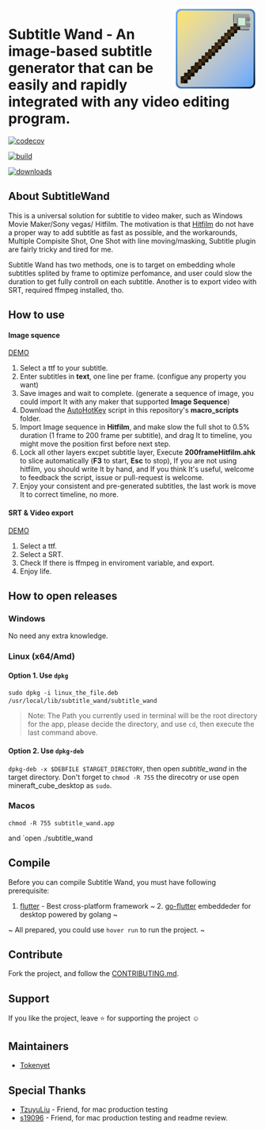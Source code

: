 <img src="./resources/icon.png" width="170" align="right">

# Subtitle Wand - An image-based subtitle generator that can be easily and rapidly integrated with any video editing program.

[![codecov](https://codecov.io/gh/SubtitleWand/SubtitleWand/branch/master/graph/badge.svg?token=DUE41G13YN)](https://codecov.io/gh/SubtitleWand/SubtitleWand)

[![build](https://img.shields.io/github/workflow/status/SubtitleWand/SubtitleWand/Main/master)](https://github.com/SubtitleWand/SubtitleWand/actions)

[![downloads](https://img.shields.io/github/downloads/SubtitleWand/SubtitleWand/total)](https://github.com/SubtitleWand/SubtitleWand/releases)


## About SubtitleWand

This is a universal solution for subtitle to video maker, such as Windows Movie Maker/Sony vegas/ Hitfilm. The motivation is that [Hitfilm](https://fxhome.com/hitfilm-express) do not have a proper way to add subtitle as fast as possible, and the workarounds, Multiple Compisite Shot, One Shot with line moving/masking, Subtitle plugin are fairly tricky and tired for me.

Subtitle Wand has two methods, one is to target on embedding whole subtitles splited by frame to optimize perfomance, and user could slow the duration to get fully controll on each subtitle. Another is to export video with SRT, required ffmpeg installed, tho.

## How to use

#### Image squence
[DEMO](https://www.youtube.com/watch?v=BeSdYeeK4QU)
1. Select a ttf to your subtitle.
2. Enter subtitles in **text**, one line per frame. (configue any property you want)
3. Save images and wait to complete. (generate a sequence of image, you could import It with any maker that supported **Image Sequence**)
4. Download the [AutoHotKey](https://www.autohotkey.com/) script in this repository's **macro_scripts** folder.
5. Import Image sequence in **Hitfilm**, and make slow the full shot to 0.5% duration (1 frame to 200 frame per subtitle), and drag It to timeline, you might move the position first before next step.
6. Lock all other layers excpet subtitle layer, Execute **200frameHitfilm.ahk** to slice automatically (**F3** to start, **Esc** to stop), If you are not using hitfilm, you should write It by hand, and If you think It's useful, welcome to feedback the script, issue or pull-request is welcome.
7. Enjoy your consistent and pre-generated subtitles, the last work is move It to correct timeline, no more.

#### SRT & Video export
[DEMO](https://youtu.be/HVXg0PPOl3Y)
1. Select a ttf.
2. Select a SRT.
3. Check If there is ffmpeg in enviroment variable, and export.
4. Enjoy life.

## How to open releases

### Windows

No need any extra knowledge.

### Linux (x64/Amd)

#### Option 1. Use `dpkg`

```
sudo dpkg -i linux_the_file.deb
/usr/local/lib/subtitle_wand/subtitle_wand
```

> Note: The Path you currently used in terminal will be the root directory for the app, please decide the directory, and use `cd`, then execute the last command above.

#### Option 2. Use `dpkg-deb`

`dpkg-deb -x $DEBFILE $TARGET_DIRECTORY`, then open _subtitle_wand_ in the target directory.
Don't forget to `chmod -R 755` the direcotry or use open mineraft_cube_desktop as `sudo`.

### Macos

```
chmod -R 755 subtitle_wand.app
```

and `open ./subtitle_wand


## Compile
Before you can compile Subtitle Wand, you must have following prerequisite:
1. [flutter](https://flutter.dev/docs/get-started/install) - Best cross-platform framework
~ 2. [go-flutter](https://github.com/go-flutter-desktop/go-flutter) embeddeder for desktop powered by golang ~

~ All prepared, you could use `hover run` to run the project. ~

## Contribute
Fork the project, and follow the [CONTRIBUTING.md](CONTRIBUTING.md).

## Support
If you like the project, leave ⭐️ for supporting the project ☺️

## Maintainers
- [Tokenyet](https://github.com/Tokenyet)

## Special Thanks
- [TzuyuLiu](https://github.com/TzuyuLiu) - Friend, for mac production testing
- [s19096](https://github.com/s19096) - Friend, for mac production testing and readme review.
